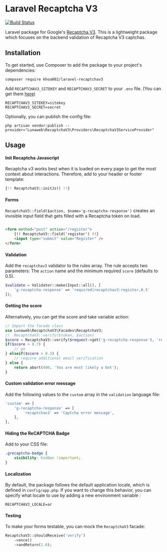 # Laravel Recaptcha V3

<p>
<a href="https://github.com/khoa002/laravel-recaptchav3/actions/workflows/run-tests.yml"><img src="https://github.com/khoa002/laravel-recaptchav3/actions/workflows/run-tests.yml/badge.svg" alt="Build Status"></a>
</p>

Laravel package for Google's [Recaptcha V3](https://developers.google.com/recaptcha/docs/v3). This is a lightweight
package which focuses on the backend validation of Recaptcha V3 captchas.

## Installation

To get started, use Composer to add the package to your project's dependencies:

    composer require khoa002/laravel-recaptchav3

Add `RECAPTCHAV3_SITEKEY` and `RECAPTCHAV3_SECRET` to your `.env` file. (You can get
them [here](https://www.google.com/recaptcha/admin#list))

```
RECAPTCHAV3_SITEKEY=sitekey
RECAPTCHAV3_SECRET=secret
```

Optionally, you can publish the config file:

```
php artisan vendor:publish --provider="Lunaweb\RecaptchaV3\Providers\RecaptchaV3ServiceProvider"
```

## Usage

#### Init Recaptcha Javascript

Recaptcha v3 works best when it is loaded on every page to get the most context about interactions. Therefore, add to
your header or footer template:

```php
{!! RecaptchaV3::initJs() !!}
```

#### Forms

``RecaptchaV3::field($action, $name='g-recaptcha-response')`` creates an invisible input field that gets filled with a
Recaptcha token on load.

```html

<form method="post" action="/register">
    {!! RecaptchaV3::field('register') !!}
    <input type="submit" value="Register" />
</form>

```

#### Validation

Add the `recaptchav3` validator to the rules array. The rule accepts two parameters: The `action` name and the minimum
required `score` (defaults to 0.5).

```php
$validate = Validator::make(Input::all(), [
	'g-recaptcha-response' => 'required|recaptchav3:register,0.5'
]);
```

#### Getting the score

Alternatively, you can get the score and take variable action:

```php
// Import the facade class
use Lunaweb\RecaptchaV3\Facades\RecaptchaV3;
//  RecaptchaV3::verify($token, $action)
$score = RecaptchaV3::verify($request->get('g-recaptcha-response'), 'register')
if($score > 0.7) {
    // go
} elseif($score > 0.3) {
    // require additional email verification
} else {
    return abort(400, 'You are most likely a bot');
}
```

#### Custom validation error message

Add the following values to the `custom` array in the `validation` language file:

```php
'custom' => [
    'g-recaptcha-response' => [
        'recaptchav3' => 'Captcha error message',
    ],
],
```

#### Hiding the ReCAPTCHA Badge

Add to your CSS file:

```css
.grecaptcha-badge {
    visibility: hidden !important;
}
```

#### Localization

By default, the package follows the default application locale, which is defined in `config/app.php`. If you want to
change this behavior, you can specify what locale to use by adding a new environment variable :

```
RECAPTCHAV3_LOCALE=ar
```

#### Testing

To make your forms testable, you can mock the `RecaptchaV3` facade:

```php
RecaptchaV3::shouldReceive('verify')
    ->once()
    ->andReturn(1.0);

```
